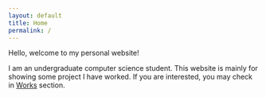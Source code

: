 ```yaml
---
layout: default
title: Home
permalink: /
---
```

Hello, welcome to my personal website!

I am an undergraduate computer science student. This website is mainly for showing some project I have worked. If you are interested, you may check in [Works](/works) section.
